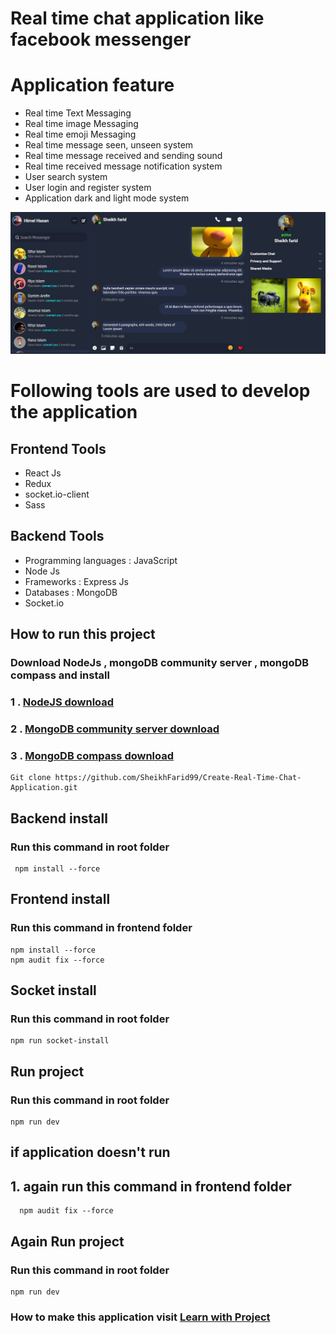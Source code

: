# Real time chat application like facebook messenger

# Application feature

  - Real time Text Messaging
  - Real time image Messaging
  - Real time emoji Messaging
  - Real time message seen, unseen system
  - Real time message received and sending sound
  - Real time received message notification system
  - User search system
  - User login and register system
  - Application dark and light mode system
  
  ![CHOOSE!](messenger.jpg)
  
# Following tools are used to develop the application
    
  ## Frontend Tools
    
  - React Js
  - Redux
  - socket.io-client
  - Sass
    
  ## Backend Tools
    
  - Programming languages : JavaScript
  - Node Js
  - Frameworks : Express Js
  - Databases : MongoDB
  - Socket.io
## How to run this project
  ### Download NodeJs , mongoDB community server , mongoDB compass and install

  ###  1 . [NodeJS download](https://nodejs.org/en/download)
  ###  2 . [MongoDB community server download](https://www.mongodb.com/try/download/community)
  ###  3 . [MongoDB compass download](https://www.mongodb.com/try/download/shell)

    Git clone https://github.com/SheikhFarid99/Create-Real-Time-Chat-Application.git

## Backend install

  ### Run this command in root folder
     npm install --force

## Frontend install

  ### Run this command in frontend folder
    npm install --force
    npm audit fix --force
  
## Socket install

  ### Run this command in root folder
    npm run socket-install

## Run project

  ### Run this command in root folder
    npm run dev

## if application doesn't run
  ## 1. again run this command in frontend folder
      npm audit fix --force

## Again Run project

  ### Run this command in root folder
    npm run dev

### How to make this application visit  [Learn with Project](https://www.youtube.com/playlist?list=PLTyDDs5BP9JTf_f6zCjSS96CUA9vxXfIY)
